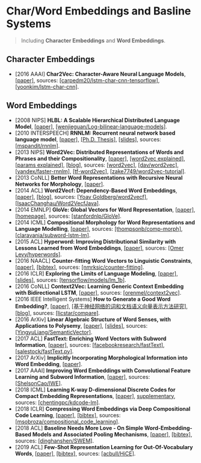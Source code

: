 # Char/Word Embeddings and Basline Systems

> Including **Character Embeddings** and **Word Embeddings**.

## Character Embeddings
- [2016 AAAI] **Char2Vec: Character-Aware Neural Language Models**, [[paper]](https://arxiv.org/pdf/1508.06615.pdf), sources: [[carpedm20/lstm-char-cnn-tensorflow]](https://github.com/carpedm20/lstm-char-cnn-tensorflow), [[yoonkim/lstm-char-cnn]](https://github.com/yoonkim/lstm-char-cnn).

## Word Embeddings
- [2008 NIPS] **HLBL: A Scalable Hierarchical Distributed Language Model**, [[paper]](http://www.cs.toronto.edu/~fritz/absps/andriytree.pdf), [[wenjieguan/Log-bilinear-language-models]](https://github.com/wenjieguan/Log-bilinear-language-models).
- [2010 INTERSPEECH] **RNNLM: Recurrent neural network based language model**, [[paper]](http://www.fit.vutbr.cz/research/groups/speech/publi/2010/mikolov_interspeech2010_IS100722.pdf), [[Ph.D. Thesis]](http://www.fit.vutbr.cz/~imikolov/rnnlm/thesis.pdf), [[slides]](http://www.fit.vutbr.cz/~imikolov/rnnlm/google.pdf), sources: [[mspandit/rnnlm]](https://github.com/mspandit/rnnlm).
- [2013 NIPS] **Word2Vec: Distributed Representations of Words and Phrases and their Compositionality**, [[paper]](https://arxiv.org/pdf/1310.4546.pdf), [[word2vec explained]](https://arxiv.org/pdf/1402.3722.pdf), [[params explained]](https://arxiv.org/pdf/1411.2738.pdf), [[blog]](https://isaacchanghau.github.io/post/word2vec/), sources: [[word2vec]](https://code.google.com/archive/p/word2vec/), [[dav/word2vec]](https://github.com/dav/word2vec), [[yandex/faster-rnnlm]](https://github.com/yandex/faster-rnnlm), [[tf-word2vec]](https://github.com/tensorflow/tensorflow/tree/master/tensorflow/examples/tutorials/word2vec), [[zake7749/word2vec-tutorial]](https://github.com/zake7749/word2vec-tutorial).
- [2013 CoNLL] **Better Word Representations with Recursive Neural Networks for Morphology**, [[paper]](https://nlp.stanford.edu/~lmthang/data/papers/conll13_morpho.pdf).
- [2014 ACL] **Word2Vecf: Dependency-Based Word Embeddings**, [[paper]](http://www.aclweb.org/anthology/P14-2050), [[blog]](https://isaacchanghau.github.io/post/word2vecf/), sources: [[Yoav Goldberg/word2vecf]](https://bitbucket.org/yoavgo/word2vecf), [[IsaacChanghau/Word2VecfJava]](https://github.com/IsaacChanghau/Word2VecfJava).
- [2014 EMNLP] **GloVe: Global Vectors for Word Representation**, [[paper]](https://nlp.stanford.edu/pubs/glove.pdf), [[homepage]](https://nlp.stanford.edu/projects/glove/), sources: [[stanfordnlp/GloVe]](https://github.com/stanfordnlp/GloVe).
- [2014 ICML] **Compositional Morphology for Word Representations and Language Modelling**, [[paper]](http://proceedings.mlr.press/v32/botha14.pdf), sources: [[thompsonb/comp-morph]](https://github.com/thompsonb/comp-morph), [[claravania/subword-lstm-lm]](https://github.com/claravania/subword-lstm-lm).
- [2015 ACL] **Hyperword: Improving Distributional Similarity with Lessons Learned from Word Embeddings**, [[paper]](http://www.aclweb.org/anthology/Q15-1016), sources: [[Omer Levy/hyperwords]](https://bitbucket.org/omerlevy/hyperwords).
- [2016 NAACL] **Counter-fitting Word Vectors to Linguistic Constraints**, [[paper]](http://aclweb.org/anthology/N16-1018), [[bibtex]](/Bibtex/Counter-fitting%20Word%20Vectors%20to%20Linguistic%20Constraints.bib), sources: [[nmrksic/counter-fitting]](https://github.com/nmrksic/counter-fitting).
- [2016 ICLR] **Exploring the Limits of Language Modeling**, [[paper]](https://arxiv.org/pdf/1602.02410.pdf), [[slides]](https://www.cs.toronto.edu/~duvenaud/courses/csc2541/slides/lipnet.pdf), sources: [[tensorflow/models/lm_1b]](https://github.com/tensorflow/models/tree/master/research/lm_1b).
- [2016 CoNLL] **Context2Vec: Learning Generic Context Embedding with Bidirectional LSTM**, [[paper]](http://www.aclweb.org/anthology/K16-1006), sources: [[orenmel/context2vec]](https://github.com/orenmel/context2vec).
- [2016 IEEE Intelligent Systems] **How to Generate a Good Word Embedding?**, [[paper]](https://arxiv.org/pdf/1507.05523.pdf), [[基于神经网络的词和文档语义向量表示方法研究]](https://arxiv.org/pdf/1611.05962.pdf), [[blog]](http://licstar.net/archives/620), sources: [[licstar/compare]](https://github.com/licstar/compare).
- [2016 ArXiv] **Linear Algebraic Structure of Word Senses, with Applications to Polysemy**, [[paper]](https://arxiv.org/pdf/1601.03764.pdf), [[slides]](https://pdfs.semanticscholar.org/d770/5adf01fc9791337ed17dd37236129ef3a0f4.pdf), sources: [[YingyuLiang/SemanticVector]](https://github.com/YingyuLiang/SemanticVector).
- [2017 ACL] **FastText: Enriching Word Vectors with Subword Information**, [[paper]](https://arxiv.org/pdf/1607.04606.pdf), sources: [[facebookresearch/fastText]](https://github.com/facebookresearch/fastText), [[salestock/fastText.py]](https://github.com/salestock/fastText.py).
- [2017 ArXiv] **Implicitly Incorporating Morphological Information into Word Embedding**, [[paper]](https://arxiv.org/pdf/1701.02481.pdf).
- [2017 AAAI] **Improving Word Embeddings with Convolutional Feature Learning and Subword Information**, [[paper]](https://aaai.org/ocs/index.php/AAAI/AAAI17/paper/view/14724/14187), sources: [[ShelsonCao/IWE]](https://github.com/ShelsonCao/IWE).
- [2018 ICML] **Learning K-way D-dimensional Discrete Codes for Compact Embedding Representations**, [[paper]](https://arxiv.org/pdf/1806.09464.pdf), [supplementary](http://web.cs.ucla.edu/~yzsun/papers/2018_icml_KDCoding_supp.pdf), sources: [[chentingpc/kdcode-lm]](https://github.com/chentingpc/kdcode-lm).
- [2018 ICLR] **Compressing Word Embeddings via Deep Compositional Code Learning**, [[paper]](https://openreview.net/pdf?id=BJRZzFlRb), [[bibtex]](/Bibtex/Compressing%20Word%20Embeddings%20via%20Deep%20Compositional%20Code%20Learning.bib), sources: [[msobroza/compositional_code_learning]](https://github.com/msobroza/compositional_code_learning).
- [2018 ACL] **Baseline Needs More Love - On Simple Word-Embedding-Based Models and Associated Pooling Mechanisms**, [[paper]](https://www.aclweb.org/anthology/P18-1041), [[bibtex]](/Bibtex/Baseline%20Needs%20More%20Love.bib), sources: [[dinghanshen/SWEM]](https://github.com/dinghanshen/SWEM).
- [2019 ACL] **Few-Shot Representation Learning for Out-Of-Vocabulary Words**, [[paper]](https://www.aclweb.org/anthology/P19-1402.pdf), [[bibtex]](/Bibtex/Few-Shot%20Representation%20Learning%20for%20Out-Of-Vocabulary%20Words.bib), sources: [[acbull/HiCE]](https://github.com/acbull/HiCE).
